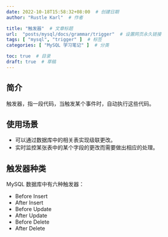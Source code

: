 ```yaml
---
date: 2022-10-18T15:58:32+08:00  # 创建日期
author: "Rustle Karl"  # 作者

title: "触发器"  # 文章标题
url:  "posts/mysql/docs/grammar/trigger"  # 设置网页永久链接
tags: [ "mysql", "trigger" ]  # 标签
categories: [ "MySQL 学习笔记" ]  # 分类

toc: true  # 目录
draft: true  # 草稿
---
```


## 简介

触发器，指一段代码，当触发某个事件时，自动执行这些代码。

## 使用场景

- 可以通过数据库中的相关表实现级联更改。
- 实时监控某张表中的某个字段的更改而需要做出相应的处理。

## 触发器种类

MySQL 数据库中有六种触发器：

- Before Insert
- After Insert
- Before Update
- After Update
- Before Delete
- After Delete

```sql

```
